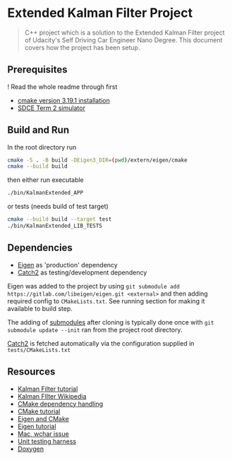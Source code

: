 # Extended Kalman Filter Project

> C++ project which is a solution to the Extended Kalman Filter project of Udacity's Self Driving Car Engineer Nano Degree. This document covers how the project has been setup.

## Prerequisites

! Read the whole readme through first

- [cmake version 3.19.1 installation](https://cmake.org/install/)
- [SDCE Term 2 simulator](https://github.com/udacity/self-driving-car-sim/releases)

## Build and Run

In the root directory run

```bash
cmake -S . -B build -DEigen3_DIR=(pwd)/extern/eigen/cmake
cmake --build build
```

then either run executable

```bash
./bin/KalmanExtended_APP
```

or tests (needs build of test target)

```bash
cmake --build build --target test
./bin/KalmanExtended_LIB_TESTS
```

## Dependencies

- [Eigen](https://eigen.tuxfamily.org/dox-devel/index.html) as 'production' dependency
- [Catch2](https://github.com/catchorg/Catch2.git) as testing/development dependency

Eigen was added to the project by using `git submodule add https://gitlab.com/libeigen/eigen.git <external>` and then adding required config to `CMakeLists.txt`. See running section for making it available to build step.

The adding of [submodules](https://git-scm.com/book/en/v2/Git-Tools-Submodules) after cloning is typically done once with `git submodule update --init` ran from the project root directory.

[Catch2](https://github.com/catchorg/Catch2.git) is fetched automatically via the configuration supplied in `tests/CMakeLists.txt`

## Resources

- [Kalman Filter tutorial](https://www.kalmanfilter.net/)
- [Kalman FIlter Wikipedia](https://en.wikipedia.org/wiki/Kalman_filter)
- [CMake dependency handling](https://foonathan.net/2016/07/cmake-dependency-handling/)
- [CMake tutorial](https://cmake.org/cmake/help/latest/guide/tutorial/index.html)
- [Eigen and CMake](http://eigen.tuxfamily.org/dox/TopicCMakeGuide.html)
- [Eigen tutorial](https://dritchie.github.io/csci2240/assignments/eigen_tutorial.pdf)
- [Mac, wchar issue](https://mhmethun.wordpress.com/2018/11/23/how-to-fix-c-cwchar-fatal-error-wchar-h-no-such-file-or-directory/)
- [Unit testing harness](https://wingman-sw.com/articles/tdd-legacy-c)
- [Doxygen](https://www.doxygen.nl/manual/docblocks.html)